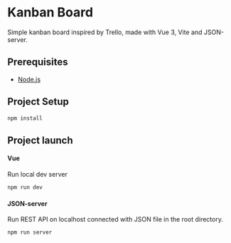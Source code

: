 # Kanban Board

Simple kanban board inspired by Trello, made with Vue 3, Vite and JSON-server.

## Prerequisites

-   [Node.js](https://nodejs.org/en/)

## Project Setup

```sh
npm install
```

## Project launch

#### Vue

Run local dev server

```sh
npm run dev
```

#### JSON-server

Run REST API on localhost connected with JSON file in the root directory.

```sh
npm run server
```

